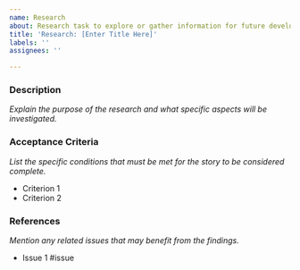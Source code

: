 ```yaml
---
name: Research
about: Research task to explore or gather information for future development.
title: 'Research: [Enter Title Here]'
labels: ''
assignees: ''

---
```


### Description
*Explain the purpose of the research and what specific aspects will be investigated.*

### Acceptance Criteria
*List the specific conditions that must be met for the story to be considered complete.*
- Criterion 1
- Criterion 2

### References
*Mention any related issues that may benefit from the findings.*
- Issue 1 #issue
